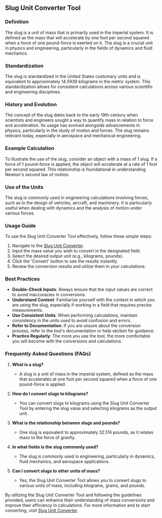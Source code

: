 ## Slug Unit Converter Tool

### Definition
The slug is a unit of mass that is primarily used in the imperial system. It is defined as the mass that will accelerate by one foot per second squared when a force of one pound-force is exerted on it. The slug is a crucial unit in physics and engineering, particularly in the fields of dynamics and fluid mechanics.

### Standardization
The slug is standardized in the United States customary units and is equivalent to approximately 14.5939 kilograms in the metric system. This standardization allows for consistent calculations across various scientific and engineering disciplines.

### History and Evolution
The concept of the slug dates back to the early 19th century when scientists and engineers sought a way to quantify mass in relation to force and acceleration. Its usage has evolved alongside advancements in physics, particularly in the study of motion and forces. The slug remains relevant today, especially in aerospace and mechanical engineering.

### Example Calculation
To illustrate the use of the slug, consider an object with a mass of 1 slug. If a force of 1 pound-force is applied, the object will accelerate at a rate of 1 foot per second squared. This relationship is foundational in understanding Newton's second law of motion.

### Use of the Units
The slug is commonly used in engineering calculations involving forces, such as in the design of vehicles, aircraft, and machinery. It is particularly useful when dealing with dynamics and the analysis of motion under various forces.

### Usage Guide
To use the Slug Unit Converter Tool effectively, follow these simple steps:
1. Navigate to the [Slug Unit Converter](https://www.inayam.co/unit-converter/mass).
2. Input the mass value you wish to convert in the designated field.
3. Select the desired output unit (e.g., kilograms, pounds).
4. Click the 'Convert' button to see the results instantly.
5. Review the conversion results and utilize them in your calculations.

### Best Practices
- **Double-Check Inputs**: Always ensure that the input values are correct to avoid inaccuracies in conversions.
- **Understand Context**: Familiarize yourself with the context in which you are using the slug, especially if working in a field that requires precise measurements.
- **Use Consistent Units**: When performing calculations, maintain consistency in the units used to avoid confusion and errors.
- **Refer to Documentation**: If you are unsure about the conversion process, refer to the tool's documentation or help section for guidance.
- **Practice Regularly**: The more you use the tool, the more comfortable you will become with the conversions and calculations.

### Frequently Asked Questions (FAQs)

1. **What is a slug?**
   - A slug is a unit of mass in the imperial system, defined as the mass that accelerates at one foot per second squared when a force of one pound-force is applied.

2. **How do I convert slugs to kilograms?**
   - You can convert slugs to kilograms using the Slug Unit Converter Tool by entering the slug value and selecting kilograms as the output unit.

3. **What is the relationship between slugs and pounds?**
   - One slug is equivalent to approximately 32.174 pounds, as it relates mass to the force of gravity.

4. **In what fields is the slug commonly used?**
   - The slug is commonly used in engineering, particularly in dynamics, fluid mechanics, and aerospace applications.

5. **Can I convert slugs to other units of mass?**
   - Yes, the Slug Unit Converter Tool allows you to convert slugs to various units of mass, including kilograms, grams, and pounds. 

By utilizing the Slug Unit Converter Tool and following the guidelines provided, users can enhance their understanding of mass conversions and improve their efficiency in calculations. For more information and to start converting, visit [Slug Unit Converter](https://www.inayam.co/unit-converter/mass).